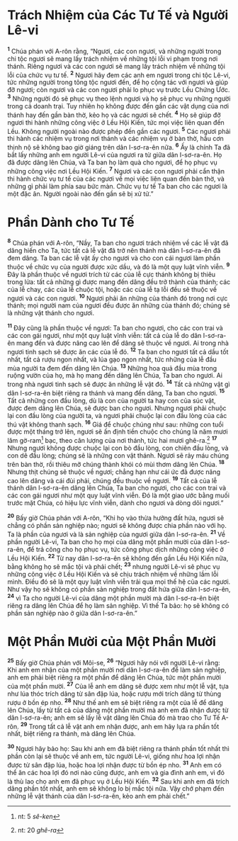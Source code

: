 # Trách Nhiệm của Các Tư Tế và Người Lê-vi
<sup><b>1</b></sup> Chúa phán với A-rôn rằng, “Ngươi, các con ngươi, và những người trong chi tộc ngươi sẽ mang lấy trách nhiệm về những tội lỗi vi phạm trong nơi thánh. Riêng ngươi và các con ngươi sẽ mang lấy trách nhiệm về những tội lỗi của chức vụ tư tế. <sup><b>2</b></sup> Ngươi hãy đem các anh em ngươi trong chi tộc Lê-vi, tức những người trong tông tộc ngươi đến, để họ cộng tác với ngươi và giúp đỡ ngươi; còn ngươi và các con ngươi phải lo phục vụ trước Lều Chứng Ước. <sup><b>3</b></sup> Những người đó sẽ phục vụ theo lệnh ngươi và họ sẽ phục vụ những người trong cả doanh trại. Tuy nhiên họ không được đến gần các vật dụng của nơi thánh hay đến gần bàn thờ, kẻo họ và các ngươi sẽ chết. <sup><b>4</b></sup> Họ sẽ giúp đỡ ngươi thi hành những công việc ở Lều Hội Kiến, tức mọi việc liên quan đến Lều. Không người ngoài nào được phép đến gần các ngươi. <sup><b>5</b></sup> Các ngươi phải thi hành các nhiệm vụ trong nơi thánh và các nhiệm vụ ở bàn thờ, hầu cơn thịnh nộ sẽ không bao giờ giáng trên dân I-sơ-ra-ên nữa. <sup><b>6</b></sup> Ấy là chính Ta đã bắt lấy những anh em người Lê-vi của ngươi ra từ giữa dân I-sơ-ra-ên. Họ đã được dâng lên Chúa, và Ta ban họ làm quà cho ngươi, để họ phục vụ những công việc nơi Lều Hội Kiến. <sup><b>7</b></sup> Ngươi và các con ngươi phải cẩn thận thi hành chức vụ tư tế của các ngươi về mọi việc liên quan đến bàn thờ, và những gì phải làm phía sau bức màn. Chức vụ tư tế Ta ban cho các ngươi là một đặc ân. Người ngoài nào đến gần sẽ bị xử tử.”

# Phần Dành cho Tư Tế
<sup><b>8</b></sup> Chúa phán với A-rôn, “Nầy, Ta ban cho ngươi trách nhiệm về các lễ vật đã dâng hiến cho Ta, tức tất cả lễ vật đã trở nên thánh mà dân I-sơ-ra-ên đã đem dâng. Ta ban các lễ vật ấy cho ngươi và cho con cái ngươi làm phần thuộc về chức vụ của người được xức dầu, và đó là một quy luật vĩnh viễn. <sup><b>9</b></sup> Ðây là phần thuộc về ngươi trích từ các của lễ cực thánh không bị thiêu trong lửa: tất cả những gì được mang đến dâng đều trở thành của thánh; các của lễ chay, các của lễ chuộc tội, hoặc các của lễ tạ lỗi đều sẽ thuộc về ngươi và các con ngươi. <sup><b>10</b></sup> Ngươi phải ăn những của thánh đó trong nơi cực thánh; mọi người nam của ngươi đều được ăn những của thánh đó; chúng sẽ là những vật thánh cho ngươi.

<sup><b>11</b></sup> Ðây cũng là phần thuộc về ngươi: Ta ban cho ngươi, cho các con trai và các con gái ngươi, như một quy luật vĩnh viễn: tất cả của lễ do dân I-sơ-ra-ên mang đến và được nâng cao lên để dâng sẽ thuộc về ngươi. Ai trong nhà ngươi tinh sạch sẽ được ăn các của lễ đó. <sup><b>12</b></sup> Ta ban cho ngươi tất cả dầu tốt nhất, tất cả rượu ngon nhất, và lúa gạo ngon nhất, tức những của lễ đầu mùa người ta đem đến dâng lên Chúa. <sup><b>13</b></sup> Những hoa quả đầu mùa trong ruộng vườn của họ, mà họ mang đến dâng lên Chúa, Ta ban cho ngươi. Ai trong nhà ngươi tinh sạch sẽ được ăn những lễ vật đó. <sup><b>14</b></sup> Tất cả những vật gì dân I-sơ-ra-ên biệt riêng ra thánh và mang đến dâng, Ta ban cho ngươi. <sup><b>15</b></sup> Tất cả những con đầu lòng, dù là con của người ta hay con của súc vật, được đem dâng lên Chúa, sẽ được ban cho ngươi. Nhưng ngươi phải chuộc lại con đầu lòng của người ta, và ngươi phải chuộc lại con đầu lòng của các thú vật không thanh sạch. <sup><b>16</b></sup> Giá để chuộc chúng như sau: những con tuổi được một tháng trở lên, ngươi sẽ ấn định tiền chuộc cho chúng là năm mươi lăm gờ-ram[^1-23eda7bd-dc84-4b85-a8cc-a02b1e9329bf] bạc, theo cân lượng của nơi thánh, tức hai mươi ghê-ra.[^2-23eda7bd-dc84-4b85-a8cc-a02b1e9329bf] <sup><b>17</b></sup> Nhưng ngươi không được chuộc lại con bò đầu lòng, con chiên đầu lòng, và con dê đầu lòng; chúng sẽ là những con vật thánh. Ngươi sẽ rảy máu chúng trên bàn thờ, rồi thiêu mỡ chúng thành khói có mùi thơm dâng lên Chúa. <sup><b>18</b></sup> Nhưng thịt chúng sẽ thuộc về ngươi; chẳng hạn như cái ức đã được nâng cao lên dâng và cái đùi phải, chúng đều thuộc về ngươi. <sup><b>19</b></sup> Tất cả của lễ thánh dân I-sơ-ra-ên dâng lên Chúa, Ta ban cho ngươi, cho các con trai và các con gái ngươi như một quy luật vĩnh viễn. Ðó là một giao ước bằng muối trước mặt Chúa, có hiệu lực vĩnh viễn, dành cho ngươi và dòng dõi ngươi.”

<sup><b>20</b></sup> Bấy giờ Chúa phán với A-rôn, “Khi họ vào thừa hưởng đất hứa, ngươi sẽ chẳng có phần sản nghiệp nào; ngươi sẽ không được chia phần nào với họ. Ta là phần của ngươi và là sản nghiệp của ngươi giữa dân I-sơ-ra-ên. <sup><b>21</b></sup> Về phần người Lê-vi, Ta ban cho họ mọi của dâng một phần mười của dân I-sơ-ra-ên, để trả công cho họ phục vụ, tức công phục dịch những công việc ở Lều Hội Kiến. <sup><b>22</b></sup> Từ nay dân I-sơ-ra-ên sẽ không đến gần Lều Hội Kiến nữa, bằng không họ sẽ mắc tội và phải chết; <sup><b>23</b></sup> nhưng người Lê-vi sẽ phục vụ những công việc ở Lều Hội Kiến và sẽ chịu trách nhiệm về những lầm lỗi mình. Ðiều đó sẽ là một quy luật vĩnh viễn trải qua mọi thế hệ của các ngươi. Như vậy họ sẽ không có phần sản nghiệp trong đất hứa giữa dân I-sơ-ra-ên, <sup><b>24</b></sup> vì Ta cho người Lê-vi của dâng một phần mười mà dân I-sơ-ra-ên biệt riêng ra dâng lên Chúa để họ làm sản nghiệp. Vì thế Ta bảo: họ sẽ không có phần sản nghiệp nào ở giữa dân I-sơ-ra-ên.”

# Một Phần Mười của Một Phần Mười
<sup><b>25</b></sup> Bấy giờ Chúa phán với Môi-se, <sup><b>26</b></sup> “Ngươi hãy nói với người Lê-vi rằng: Khi anh em nhận của một phần mười nơi dân I-sơ-ra-ên để làm sản nghiệp, anh em phải biệt riêng ra một phần để dâng lên Chúa, tức một phần mười của một phần mười. <sup><b>27</b></sup> Của lễ anh em dâng sẽ được xem như một lễ vật, tựa như lúa thóc trích dâng từ sân đập lúa, hoặc rượu mới trích dâng từ thùng rượu ở bồn ép nho. <sup><b>28</b></sup> Như thế anh em sẽ biệt riêng ra một của lễ để dâng lên Chúa, lấy từ tất cả của dâng một phần mười mà anh em đã nhận được từ dân I-sơ-ra-ên; anh em sẽ lấy lễ vật dâng lên Chúa đó mà trao cho Tư Tế A-rôn. <sup><b>29</b></sup> Trong tất cả lễ vật anh em nhận được, anh em hãy lựa ra phần tốt nhất, biệt riêng ra thánh, mà dâng lên Chúa.

<sup><b>30</b></sup> Ngươi hãy bảo họ: Sau khi anh em đã biệt riêng ra thánh phần tốt nhất thì phần còn lại sẽ thuộc về anh em, tức người Lê-vi, giống như hoa lợi nhận được từ sân đập lúa, hoặc hoa lợi nhận được từ bồn ép nho. <sup><b>31</b></sup> Anh em có thể ăn các hoa lợi đó nơi nào cũng được, anh em và gia đình anh em, vì đó là thù lao cho anh em đã phục vụ ở Lều Hội Kiến. <sup><b>32</b></sup> Sau khi anh em đã trích dâng phần tốt nhất, anh em sẽ không lo bị mắc tội nữa. Vậy chớ phạm đến những lễ vật thánh của dân I-sơ-ra-ên, kẻo anh em phải chết.”

[^1-23eda7bd-dc84-4b85-a8cc-a02b1e9329bf]: nt: 5 *sê-ken*
[^2-23eda7bd-dc84-4b85-a8cc-a02b1e9329bf]: nt: 20 *ghê-ra*